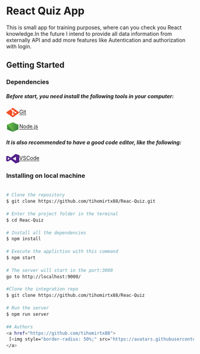 # React Quiz App

This is small app for training purposes, where can you check you React knowledge.In the future I intend to provide all data information from externally API and add more features like Autentication and authorization with login.

## Getting Started

### Dependencies

##### Before start, you need install the following tools in your computer:

<img align="center" alt="GIT" height="25" width="35" src="https://raw.githubusercontent.com/devicons/devicon/master/icons/git/git-original.svg" style="max-width:100%;">[Git](https://git-scm.com)</img>

<img align="center" alt="NodeJS" height="25" width="35" src="https://raw.githubusercontent.com/devicons/devicon/master/icons/nodejs/nodejs-original.svg" style="max-width:100%;">[Node.js](https://nodejs.org/en/)</img>

##### It is also recommended to have a good code editor, like the following:

<img align="center" alt="VisualStudioCode" height="25" width="35" src="https://raw.githubusercontent.com/devicons/devicon/master/icons/visualstudio/visualstudio-plain.svg" style="max-width:100%;">[VSCode](https://code.visualstudio.com/)</img>

### Installing on local machine

```bash

# Clone the repository
$ git clone https://github.com/tihomirtx88/Reac-Quiz.git

# Enter the project folder in the terminal
$ cd Reac-Quiz

# Install all the dependencies
$ npm install

# Execute the appliction with this command
$ npm start

# The server will start in the port:3000
go to http://localhost:9000/

#Clone the integration repo
$ git clone https://github.com/tihomirtx88/Reac-Quiz

# Run the server
$ npm run server

## Authors
<a href="https://github.com/tihomirtx88">
 [<img style="border-radius: 50%;" src="https://avatars.githubusercontent.com/u/88166066?v=4" width="100px;" alt=""/>](https://github.com/settings/profile)https://github.com/settings/profile
</a>

